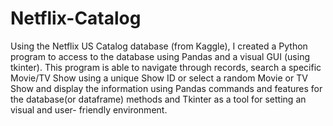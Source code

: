# Netflix-Catalog
Using the Netflix US Catalog database (from Kaggle), I created a Python program to access to the database using Pandas and a visual GUI (using tkinter). This program is able to navigate through records, search a specific Movie/TV Show using a unique Show ID or select a random Movie or TV Show and display the information using Pandas commands and features for the database(or dataframe) methods and Tkinter as a tool for setting an visual and user- friendly environment.
